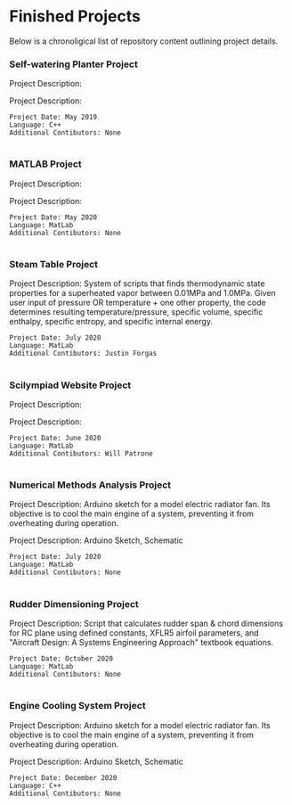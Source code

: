 # Finished Projects
Below is a chronoligical list of repository content outlining project details.
 
### Self-watering Planter Project

Project Description:

Project Description:

```
Project Date: May 2019
Language: C++
Additional Contibutors: None
```
#
### MATLAB Project

Project Description:

Project Description:

```
Project Date: May 2020
Language: MatLab
Additional Contibutors: None
```
#
### Steam Table Project

Project Description: System of scripts that finds thermodynamic state properties for a superheated vapor between 0.01MPa and 1.0MPa. Given user input of pressure OR temperature + one other property, the code determines resulting temperature/pressure, specific volume, specific enthalpy, specific entropy, and specific internal energy.

```
Project Date: July 2020
Language: MatLab
Additional Contibutors: Justin Forgas
```
#
### Scilympiad Website Project

Project Description:

Project Description:

```
Project Date: June 2020
Language: MatLab
Additional Contibutors: Will Patrone
```
#
### Numerical Methods Analysis Project

Project Description: Arduino sketch for a model electric radiator fan. Its objective is to cool the main engine of a system, preventing it from overheating during operation.

Project Description: Arduino Sketch, Schematic

```
Project Date: July 2020
Language: MatLab
Additional Contibutors: None
```
#
### Rudder Dimensioning Project

Project Description: Script that calculates rudder span & chord dimensions for RC plane using defined constants, XFLR5 airfoil parameters, and "Aircraft Design: A Systems Engineering Approach" textbook equations.

```
Project Date: October 2020
Language: MatLab
Additional Contibutors: None
```
#
### Engine Cooling System Project

Project Description: Arduino sketch for a model electric radiator fan. Its objective is to cool the main engine of a system, preventing it from overheating during operation.

Project Description: Arduino Sketch, Schematic

```
Project Date: December 2020
Language: C++
Additional Contibutors: None
```
#






